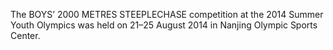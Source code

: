 The BOYS’ 2000 METRES STEEPLECHASE competition at the 2014 Summer Youth Olympics was held on 21–25 August 2014 in Nanjing Olympic Sports Center.
